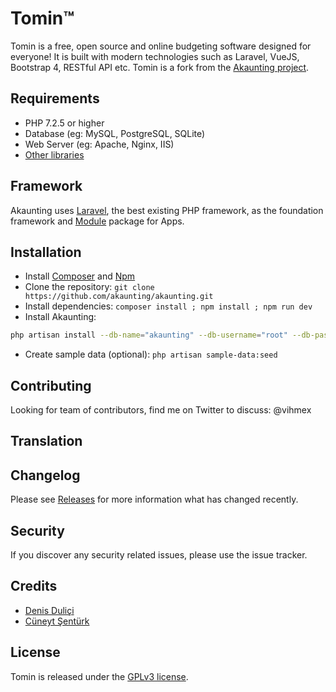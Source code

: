 ﻿# Tomin™

Tomin is a free, open source and online budgeting software designed for everyone! It is built with modern technologies such as Laravel, VueJS, Bootstrap 4, RESTful API etc. Tomin is a fork from the [Akaunting project](https://akaunting.com).

## Requirements

* PHP 7.2.5 or higher
* Database (eg: MySQL, PostgreSQL, SQLite)
* Web Server (eg: Apache, Nginx, IIS)
* [Other libraries](https://akaunting.com/docs/requirements)

## Framework

Akaunting uses [Laravel](http://laravel.com), the best existing PHP framework, as the foundation framework and [Module](https://github.com/akaunting/module) package for Apps.

## Installation

* Install [Composer](https://getcomposer.org/download) and [Npm](https://nodejs.org/en/download)
* Clone the repository: `git clone https://github.com/akaunting/akaunting.git`
* Install dependencies: `composer install ; npm install ; npm run dev`
* Install Akaunting:

```bash
php artisan install --db-name="akaunting" --db-username="root" --db-password="pass" --admin-email="admin@company.com" --admin-password="123456"
```

* Create sample data (optional): `php artisan sample-data:seed`

## Contributing

Looking for team of contributors, find me on Twitter to discuss: @vihmex

## Translation


## Changelog

Please see [Releases](../../releases) for more information what has changed recently.

## Security

If you discover any security related issues, please use the issue tracker.

## Credits

* [Denis Duliçi](https://github.com/denisdulici)
* [Cüneyt Şentürk](https://github.com/cuneytsenturk)

## License

Tomin is released under the [GPLv3 license](LICENSE.txt).
